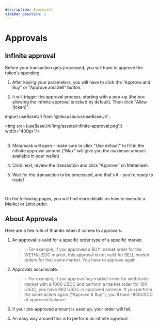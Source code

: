 ```yaml
---
description: Approvals
sidebar_position: 2
---
```



# Approvals

## Infinite approval

Before your transaction gets processed, you will have to approve the token's spending.

1. After keying your parameters, you will have to click the "Approve and Buy" or "Approve and Sell" button.

2. It will trigger the approval process, starting with a pop-up (the box allowing the infinite approval is ticked by default). Then click "Allow [token]".

import useBaseUrl from '@docusaurus/useBaseUrl';

<img src={useBaseUrl('img/assets/infinite-approval.png')} width="400px"/><br /><br />

3. Metamask will open - make sure to click "Use default" to fill in the infinite approval amount ("Max" will give you the maximum amount available in your wallet).

4. Click next, review the transaction and click "Approve" on Metamask.

5. Wait for the transaction to be processed, and that's it - you're ready to trade!

<br />

On the following pages, you will find more details on how to execute a [Market](./how-to-market-order.md) or [Limit order](./how-to-limit-order.md).


## About Approvals

Here are a few rule of thumbs when it comes to approvals:

1. An approval is valid for a specific order type of a specific market.

    > 💡
    > For example, if you approved a BUY market order for the WETH/USDC market, this approval is not valid for SELL market orders for that same market. You have to approve again.

2. Approvals accumulate.

    > 💡
    > For example, if you approve buy market order for weth/usdc market with a 1000 USDC and perform a market order for 100 USDC, you have 900 USDC in approved balance. If you perform the same action again ("Approve & Buy"), you'll have 1800USDC of approved balance.

3. If your pre-approved amount is used up, your order will fail.
4. An easy way around this is to perform an infinite approval.